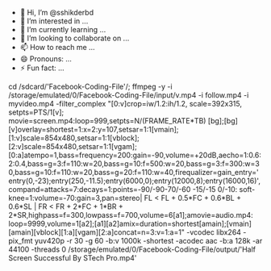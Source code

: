 - 👋 Hi, I’m @sshikderbd
- 👀 I’m interested in ...
- 🌱 I’m currently learning ...
- 💞️ I’m looking to collaborate on ...
- 📫 How to reach me ...
- 😄 Pronouns: ...
- ⚡ Fun fact: ...

<!---
sshikderbd/sshikderbd is a ✨ special ✨ repository because its `README.md` (this file) appears on your GitHub profile.
You can click the Preview link to take a look at your changes.
---> cd /sdcard/'Facebook-Coding-File'/; ffmpeg -y -i /storage/emulated/0/Facebook-Coding-File/input/v.mp4 -i follow.mp4 -i myvideo.mp4 -filter_complex "[0:v]crop=iw/1.2:ih/1.2, scale=392x315, setpts=PTS/1[v]; movie=screen.mp4:loop=999,setpts=N/(FRAME_RATE*TB) [bg];[bg][v]overlay=shortest=1:x=2:y=107,setsar=1:1[vmain];[1:v]scale=854x480,setsar=1:1[vblock];[2:v]scale=854x480,setsar=1:1[vgam];[0:a]atempo=1,bass=frequency=200:gain=-90,volume=+20dB,aecho=1:0.6:2:0.4,bass=g=3:f=110:w=20,bass=g=10:f=500:w=20,bass=g=3:f=300:w=30,bass=g=10:f=110:w=20,bass=g=20:f=110:w=40,firequalizer=gain_entry='entry(0,-23);entry(250,-11.5);entry(6000,0);entry(12000,8);entry(16000,16)',compand=attacks=7:decays=1:points=-90/-90-70/-60 -15/-15 0/-10: soft-knee=1:volume=-70:gain=3,pan=stereo| FL < FL + 0.5*FC + 0.6*BL + 0.6*SL | FR < FR + 2*FC + 1*BR + 2*SR,highpass=f=300,lowpass=f=700,volume=6[a1];amovie=audio.mp4: loop=9999,volume=1[a2];[a1][a2]amix=duration=shortest[amain];[vmain][amain][vblock][1:a][vgam][2:a]concat=n=3:v=1:a=1" -vcodec libx264 -pix_fmt yuv420p -r 30 -g 60 -b:v 1000k -shortest -acodec aac -b:a 128k -ar 44100 -threads 0 /storage/emulated/0/Facebook-Coding-File/output/'Half Screen Successful By STech Pro.mp4'

